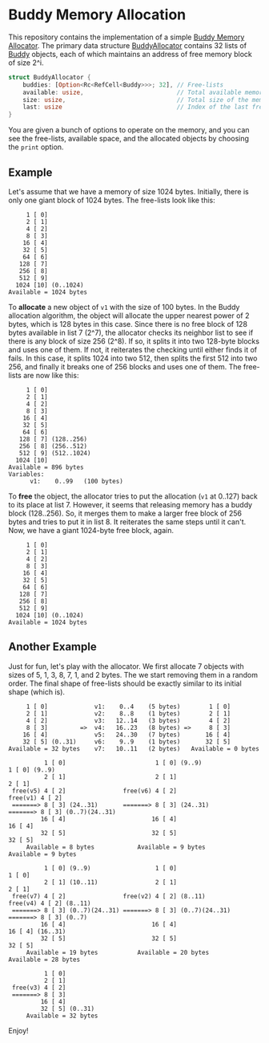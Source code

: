 # Buddy Memory Allocation
This repository contains the implementation of a simple [Buddy Memory Allocator](https://en.wikipedia.org/wiki/Buddy_memory_allocation). 
The primary data structure [BuddyAllocator](src/main.rs#L16) contains 32 lists of [Buddy](src/main.rs#L11) objects, each of which maintains an address of free memory block of size 2^i.

```rust
struct BuddyAllocator {
    buddies: [Option<Rc<RefCell<Buddy>>>; 32], // Free-lists
    available: usize,                          // Total available memory
    size: usize,                               // Total size of the memory
    last: usize                                // Index of the last free-list which may be used
}
```

You are given a bunch of options to operate on the memory, and you can see the free-lists, available space, and the allocated objects by choosing the `print` option. 

## Example
Let's assume that we have a memory of size 1024 bytes. Initially, there is only one giant block of 1024 bytes. The free-lists look like this:

```
     1 [ 0]
     2 [ 1]
     4 [ 2]
     8 [ 3]
    16 [ 4] 
    32 [ 5]
    64 [ 6]
   128 [ 7]
   256 [ 8]
   512 [ 9]
  1024 [10] (0..1024)
Available = 1024 bytes
```

To **allocate** a new object of `v1` with the size of 100 bytes. In the Buddy allocation algorithm, the object will allocate the upper nearest power of 2 bytes, which is 128 bytes in this case. Since there is no free block of 128 bytes available in list 7 (2^7), the allocator checks its neighbor list to see if there is any block of size 256 (2^8). If so, it splits it into two 128-byte blocks and uses one of them. If not, it reiterates the checking until either finds it of fails. In this case, it splits 1024 into two 512, then splits the first 512 into two 256, and finally it breaks one of 256 blocks and uses one of them. The free-lists are now like this:

```
     1 [ 0]
     2 [ 1]
     4 [ 2]
     8 [ 3]
    16 [ 4] 
    32 [ 5]
    64 [ 6]
   128 [ 7] (128..256)
   256 [ 8] (256..512)
   512 [ 9] (512..1024)
  1024 [10]
Available = 896 bytes
Variables:
      v1:    0..99   (100 bytes)
```

To **free** the object, the allocator tries to put the allocation (`v1` at 0..127) back to its place at list 7. However, it seems that releasing memory has a buddy block (128..256). So, it merges them to make a larger free block of 256 bytes and tries to put it in list 8. It reiterates the same steps until it can't. Now, we have a giant 1024-byte free block, again.

```
     1 [ 0]
     2 [ 1]
     4 [ 2]
     8 [ 3]
    16 [ 4]
    32 [ 5] 
    64 [ 6]
   128 [ 7]
   256 [ 8]
   512 [ 9]
  1024 [10] (0..1024)
Available = 1024 bytes
```

## Another Example
Just for fun, let's play with the allocator. We first allocate 7 objects with sizes of 5, 1, 3, 8, 7, 1, and 2 bytes. The we start removing them in a random order. The final shape of free-lists should be exactly similar to its initial shape (which is).

```
     1 [ 0]             v1:    0..4    (5 bytes)        1 [ 0]   
     2 [ 1]             v2:    8..8    (1 bytes)        2 [ 1]   
     4 [ 2]             v3:   12..14   (3 bytes)        4 [ 2]   
     8 [ 3]         =>  v4:   16..23   (8 bytes) =>     8 [ 3]   
    16 [ 4]             v5:   24..30   (7 bytes)       16 [ 4]   
    32 [ 5] (0..31)     v6:    9..9    (1 bytes)       32 [ 5]   
Available = 32 bytes    v7:   10..11   (2 bytes)   Available = 0 bytes
														      
          1 [ 0]                         1 [ 0] (9..9)                  1 [ 0] (9..9)  
          2 [ 1]                         2 [ 1]                         2 [ 1]         
 free(v5) 4 [ 2]                free(v6) 4 [ 2]                free(v1) 4 [ 2]         
 =======> 8 [ 3] (24..31)       =======> 8 [ 3] (24..31)       =======> 8 [ 3] (0..7)(24..31)
         16 [ 4]                        16 [ 4]                        16 [ 4]         
         32 [ 5]                        32 [ 5]                        32 [ 5]         
     Available = 8 bytes            Available = 9 bytes            Available = 9 bytes 

          1 [ 0] (9..9)                  1 [ 0]                         1 [ 0]         
          2 [ 1] (10..11)                2 [ 1]                         2 [ 1]         
 free(v7) 4 [ 2]                free(v2) 4 [ 2] (8..11)        free(v4) 4 [ 2] (8..11) 
 =======> 8 [ 3] (0..7)(24..31) =======> 8 [ 3] (0..7)(24..31) =======> 8 [ 3] (0..7)  
         16 [ 4]                        16 [ 4]                        16 [ 4] (16..31)
         32 [ 5]                        32 [ 5]                        32 [ 5]         
     Available = 19 bytes           Available = 20 bytes            Available = 28 bytes
 
          1 [ 0]
          2 [ 1]
 free(v3) 4 [ 2]
 =======> 8 [ 3]
         16 [ 4]
         32 [ 5] (0..31)
     Available = 32 bytes
```

Enjoy!

